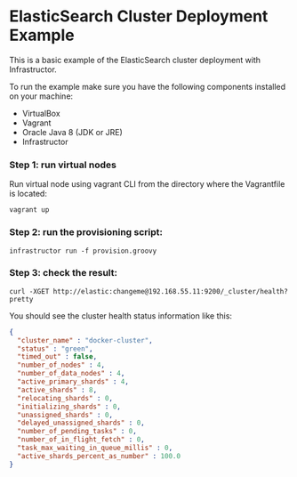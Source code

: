 # ElasticSearch Cluster Deployment Example

This is a basic example of the ElasticSearch cluster deployment with Infrastructor.

To run the example make sure you have the following components installed on your machine:
* VirtualBox
* Vagrant
* Oracle Java 8 (JDK or JRE)
* Infrastructor

### Step 1: run virtual nodes
Run virtual node using vagrant CLI from the directory where the Vagrantfile is located:
```
vagrant up
```

### Step 2: run the provisioning script:
```
infrastructor run -f provision.groovy
```

### Step 3: check the result:
```
curl -XGET http://elastic:changeme@192.168.55.11:9200/_cluster/health?pretty
```

You should see the cluster health status information like this:
```json
{
  "cluster_name" : "docker-cluster",
  "status" : "green",
  "timed_out" : false,
  "number_of_nodes" : 4,
  "number_of_data_nodes" : 4,
  "active_primary_shards" : 4,
  "active_shards" : 8,
  "relocating_shards" : 0,
  "initializing_shards" : 0,
  "unassigned_shards" : 0,
  "delayed_unassigned_shards" : 0,
  "number_of_pending_tasks" : 0,
  "number_of_in_flight_fetch" : 0,
  "task_max_waiting_in_queue_millis" : 0,
  "active_shards_percent_as_number" : 100.0
}
```